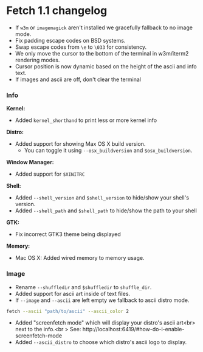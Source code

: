 # Fetch 1.1 changelog

- If `w3m` or `imagemagick` aren't installed we gracefully fallback to no image mode.
- Fix padding escape codes on BSD systems.
- Swap escape codes from `\e` to `\033` for consistency.
- We only move the cursor to the bottom of the terminal in w3m/iterm2 rendering modes.
- Cursor position is now dynamic based on the height of the ascii and info text.
- If images and ascii are off, don't clear the terminal

### Info

**Kernel:**

- Added `kernel_shorthand` to print less or more kernel info

**Distro:**

- Added support for showing Max OS X build version.
    - You can toggle it using `--osx_buildversion` and `$osx_buildversion`.

**Window Manager:**

- Added support for `$XINITRC`

**Shell:**

- Added `--shell_version` and `$shell_version` to hide/show your shell's version.
- Added `--shell_path` and `$shell_path` to hide/show the path to your shell

**GTK:**

- Fix incorrect GTK3 theme being displayed


**Memory:**

- Mac OS X: Added wired memory to memory usage.


### Image

- Rename `--shuffledir` and `$shuffledir` to `shuffle_dir`.
- Added support for ascii art inside of text files.
- If `--image` and `--ascii` are left empty we fallback to ascii distro mode.

```sh
fetch --ascii "path/to/ascii" --ascii_color 2

```

- Added "screenfetch mode" which will display your distro's ascii art<br\>
  next to the info.<br \>
  See: http://localhost:6419/#how-do-i-enable-screenfetch-mode
- Added `--ascii_distro` to choose which distro's ascii logo to display.
